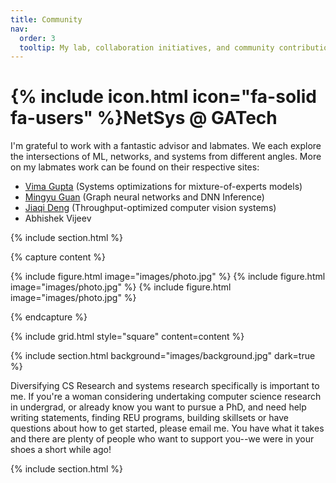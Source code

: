 ```yaml
---
title: Community
nav:
  order: 3
  tooltip: My lab, collaboration initiatives, and community contributions
---
```


# {% include icon.html icon="fa-solid fa-users" %}NetSys @ GATech

I'm grateful to work with a fantastic advisor and labmates. We each explore the intersections of ML, networks, and systems from different angles. More on my labmates work can be found on their respective sites:
 + [Vima Gupta](https://vimagupta.github.io/) (Systems optimizations for mixture-of-experts models)
 + [Mingyu Guan](https://mingyuguan.github.io/) (Graph neural networks and DNN Inference)
 + [Jiaqi Deng](https://jqdeng7.github.io/) (Throughput-optimized computer vision systems)
 + Abhishek Vijeev 

{% include section.html %}

{% capture content %}

{% include figure.html image="images/photo.jpg" %}
{% include figure.html image="images/photo.jpg" %}
{% include figure.html image="images/photo.jpg" %}

{% endcapture %}

{% include grid.html style="square" content=content %}

{% include section.html background="images/background.jpg" dark=true %}

Diversifying CS Research and systems research specifically is important to me. If you're a woman considering undertaking computer science research in undergrad, or already know you want to pursue a PhD, and need help writing statements, finding REU programs, building skillsets or have questions about how to get started, please email me. You have what it takes and there are plenty of people who want to support you--we were in your shoes a short while ago!

{% include section.html %}
